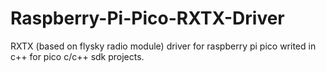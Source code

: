 # Raspberry-Pi-Pico-RXTX-Driver
RXTX (based on flysky radio module) driver for raspberry pi pico writed in c++ for pico c/c++ sdk projects.
